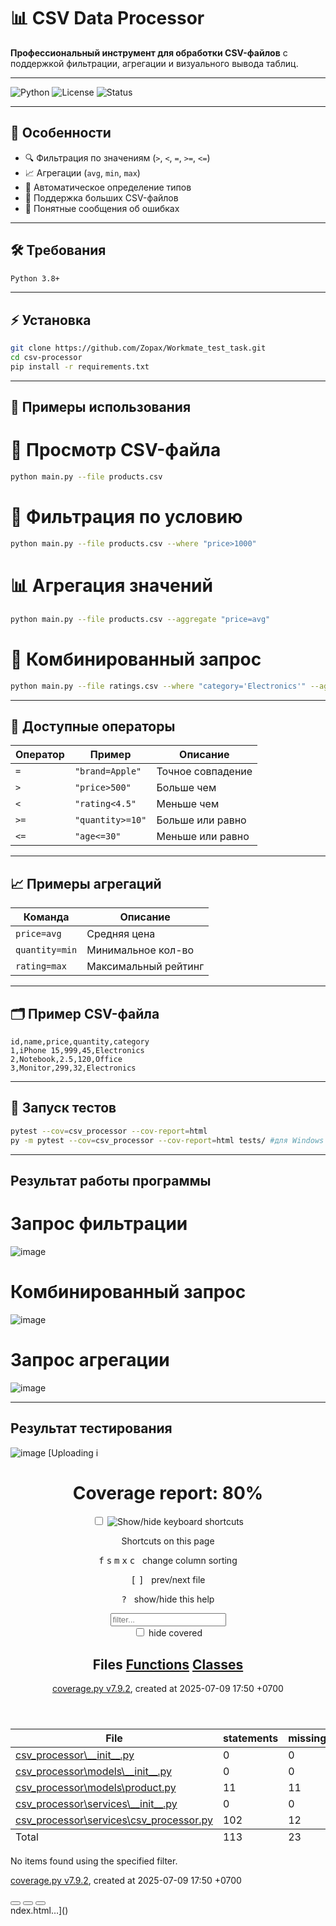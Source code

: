 # 📊 CSV Data Processor

**Профессиональный инструмент для обработки CSV-файлов** с поддержкой фильтрации, агрегации и визуального вывода таблиц.

---

![Python](https://img.shields.io/badge/python-3.8%2B-blue)
![License](https://img.shields.io/badge/license-MIT-green)
![Status](https://img.shields.io/badge/status-active-brightgreen)

---

## 🌟 Особенности

- 🔍 Фильтрация по значениям (`>`, `<`, `=`, `>=`, `<=`)
- 📈 Агрегации (`avg`, `min`, `max`)
- 🧠 Автоматическое определение типов
- 📂 Поддержка больших CSV-файлов
- 🚫 Понятные сообщения об ошибках

---

## 🛠️ Требования

```bash
Python 3.8+
``` 

---

## ⚡ Установка

```bash
git clone https://github.com/Zopax/Workmate_test_task.git
cd csv-processor
pip install -r requirements.txt
```

---

## 🚀 Примеры использования
# 📄 Просмотр CSV-файла
```bash
python main.py --file products.csv
```
# 🔎 Фильтрация по условию
```bash
python main.py --file products.csv --where "price>1000"
```
# 📊 Агрегация значений
```bash
python main.py --file products.csv --aggregate "price=avg"
```
# 🔗 Комбинированный запрос
```bash
python main.py --file ratings.csv --where "category='Electronics'" --aggregate "rating=max"
```

---

## 🧮 Доступные операторы
| Оператор | Пример           | Описание          |
| -------- | ---------------- | ----------------- |
| `=`      | `"brand=Apple"`  | Точное совпадение |
| `>`      | `"price>500"`    | Больше чем        |
| `<`      | `"rating<4.5"`   | Меньше чем        |
| `>=`     | `"quantity>=10"` | Больше или равно  |
| `<=`     | `"age<=30"`      | Меньше или равно  |

---

## 📈 Примеры агрегаций
| Команда        | Описание             |
| -------------- | -------------------- |
| `price=avg`    | Средняя цена         |
| `quantity=min` | Минимальное кол-во   |
| `rating=max`   | Максимальный рейтинг |

---

## 🗂️ Пример CSV-файла
```scv
id,name,price,quantity,category
1,iPhone 15,999,45,Electronics
2,Notebook,2.5,120,Office
3,Monitor,299,32,Electronics
```

---

## 🧪 Запуск тестов
```bash
pytest --cov=csv_processor --cov-report=html
py -m pytest --cov=csv_processor --cov-report=html tests/ #для Windows
```
---

## Результат работы программы
# Запрос фильтрации 
![image](https://github.com/user-attachments/assets/a2b305fd-c484-4855-ad47-4c8585b4a38f)
# Комбинированный запрос
![image](https://github.com/user-attachments/assets/bc0a0984-07cd-412e-a672-2427bffb788c)
# Запрос агрегации
![image](https://github.com/user-attachments/assets/7086f553-8d93-474c-bb2b-851a1d6feb3b)

---

## Результат тестирования
![image](https://github.com/user-attachments/assets/798e95a3-1d91-4ec3-b0ad-aa2f7ba90503)
[Uploading i<!DOCTYPE html>
<html lang="en">
<head>
    <meta http-equiv="Content-Type" content="text/html; charset=utf-8">
    <title>Coverage report</title>
    <link rel="icon" sizes="32x32" href="favicon_32_cb_58284776.png">
    <link rel="stylesheet" href="style_cb_db813965.css" type="text/css">
    <script src="coverage_html_cb_497bf287.js" defer></script>
</head>
<body class="indexfile">
<header>
    <div class="content">
        <h1>Coverage report:
            <span class="pc_cov">80%</span>
        </h1>
        <aside id="help_panel_wrapper">
            <input id="help_panel_state" type="checkbox">
            <label for="help_panel_state">
                <img id="keyboard_icon" src="keybd_closed_cb_ce680311.png" alt="Show/hide keyboard shortcuts">
            </label>
            <div id="help_panel">
                <p class="legend">Shortcuts on this page</p>
                <div class="keyhelp">
                    <p>
                        <kbd>f</kbd>
                        <kbd>s</kbd>
                        <kbd>m</kbd>
                        <kbd>x</kbd>
                        <kbd>c</kbd>
                        &nbsp; change column sorting
                    </p>
                    <p>
                        <kbd>[</kbd>
                        <kbd>]</kbd>
                        &nbsp; prev/next file
                    </p>
                    <p>
                        <kbd>?</kbd> &nbsp; show/hide this help
                    </p>
                </div>
            </div>
        </aside>
        <form id="filter_container">
            <input id="filter" type="text" value="" placeholder="filter...">
            <div>
                <input id="hide100" type="checkbox" >
                <label for="hide100">hide covered</label>
            </div>
        </form>
        <h2>
                <a class="button current">Files</a>
                <a class="button" href="function_index.html">Functions</a>
                <a class="button" href="class_index.html">Classes</a>
        </h2>
        <p class="text">
            <a class="nav" href="https://coverage.readthedocs.io/en/7.9.2">coverage.py v7.9.2</a>,
            created at 2025-07-09 17:50 +0700
        </p>
    </div>
</header>
<main id="index">
    <table class="index" data-sortable>
        <thead>
            <tr class="tablehead" title="Click to sort">
                <th id="file" class="name left" aria-sort="none" data-shortcut="f">File<span class="arrows"></span></th>
                <th id="statements" aria-sort="none" data-default-sort-order="descending" data-shortcut="s">statements<span class="arrows"></span></th>
                <th id="missing" aria-sort="none" data-default-sort-order="descending" data-shortcut="m">missing<span class="arrows"></span></th>
                <th id="excluded" aria-sort="none" data-default-sort-order="descending" data-shortcut="x">excluded<span class="arrows"></span></th>
                <th id="coverage" class="right" aria-sort="none" data-shortcut="c">coverage<span class="arrows"></span></th>
            </tr>
        </thead>
        <tbody>
            <tr class="region">
                <td class="name left"><a href="z_2f56670673477275___init___py.html">csv_processor\__init__.py</a></td>
                <td>0</td>
                <td>0</td>
                <td>0</td>
                <td class="right" data-ratio="0 0">100%</td>
            </tr>
            <tr class="region">
                <td class="name left"><a href="z_c1a014a964a0f4c5___init___py.html">csv_processor\models\__init__.py</a></td>
                <td>0</td>
                <td>0</td>
                <td>0</td>
                <td class="right" data-ratio="0 0">100%</td>
            </tr>
            <tr class="region">
                <td class="name left"><a href="z_c1a014a964a0f4c5_product_py.html">csv_processor\models\product.py</a></td>
                <td>11</td>
                <td>11</td>
                <td>0</td>
                <td class="right" data-ratio="0 11">0%</td>
            </tr>
            <tr class="region">
                <td class="name left"><a href="z_4a2e0ca40180ddb0___init___py.html">csv_processor\services\__init__.py</a></td>
                <td>0</td>
                <td>0</td>
                <td>0</td>
                <td class="right" data-ratio="0 0">100%</td>
            </tr>
            <tr class="region">
                <td class="name left"><a href="z_4a2e0ca40180ddb0_csv_processor_py.html">csv_processor\services\csv_processor.py</a></td>
                <td>102</td>
                <td>12</td>
                <td>0</td>
                <td class="right" data-ratio="90 102">88%</td>
            </tr>
        </tbody>
        <tfoot>
            <tr class="total">
                <td class="name left">Total</td>
                <td>113</td>
                <td>23</td>
                <td>0</td>
                <td class="right" data-ratio="90 113">80%</td>
            </tr>
        </tfoot>
    </table>
    <p id="no_rows">
        No items found using the specified filter.
    </p>
</main>
<footer>
    <div class="content">
        <p>
            <a class="nav" href="https://coverage.readthedocs.io/en/7.9.2">coverage.py v7.9.2</a>,
            created at 2025-07-09 17:50 +0700
        </p>
    </div>
    <aside class="hidden">
        <a id="prevFileLink" class="nav" href="z_4a2e0ca40180ddb0_csv_processor_py.html"></a>
        <a id="nextFileLink" class="nav" href="z_2f56670673477275___init___py.html"></a>
        <button type="button" class="button_prev_file" data-shortcut="["></button>
        <button type="button" class="button_next_file" data-shortcut="]"></button>
        <button type="button" class="button_show_hide_help" data-shortcut="?"></button>
    </aside>
</footer>
</body>
</html>
ndex.html…]()





